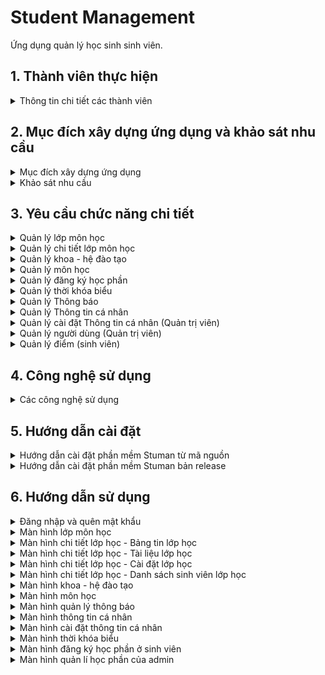 # Student Management

Ứng dụng quản lý học sinh sinh viên.

## 1. Thành viên thực hiện

<details>
  <summary>Thông tin chi tiết các thành viên</summary>

| STT | MSSV     | Họ và tên                                                  | Lớp      |
| --- | -------- | ---------------------------------------------------------- | -------- |
| 0   | 19522424 | [Lê Hữu Trung](https://github.com/lehuutrung1412)          | KHTN2019 |
| 1   | 19520354 | [Ngô Quang Vinh](https://github.com/vinhqngo5)             | KHTN2019 |
| 2   | 19521300 | [Nguyễn Đỗ Mạnh Cường](https://github.com/cuongnguyen1402) | KHTN2019 |
| 3   | 19521178 | [Nguyễn Đình Bình An](https://github.com/19521178)         | KHTN2019 |
| 4   | 19520257 | [Hứa Thanh Tân](https://github.com/htthtt12t1)             | KHTN2019 |

</details>

## 2. Mục đích xây dựng ứng dụng và khảo sát nhu cầu

<details>
  <summary>Mục đích xây dựng ứng dụng</summary>

- Xây dựng một nền tảng tất cả trong một. Người quản trị, giáo viên, sinh viên có thể sử dụng công cụ để học tập trực tuyến, tra cứu kết quả học tập, đăng ký học phần, quản trị đào tạo, ...
- Nâng cao tính chính xác, bảo mật trong quản lý thông tin sinh viên.
- Thay thế các ứng dụng quản lý đã lỗi thời.
- Giao diện, luồng xử lý phù hợp hơn với nhu cầu của người sử dụng.
</details>

<details>
  <summary>Khảo sát nhu cầu</summary>

- Nhu cầu của quản trị viên

  - Quản lý đào tạo bao gồm: lớp môn học, khoa - hệ đào tạo, môn học.
  - Quản lý danh sách sinh viên, giáo viên, quản trị viên.
  - Thêm thông báo đến từng đối tượng trong hệ thống.
  - Tạo đợt đăng ký học phần.
  - Thêm các trường thông tin mới cho sinh viên, giáo viên.
  - Tính bảo mật thông tin cao.

- Nhu cầu của giáo viên
  | ![](./ReadmeAssets/NhuCauGiaoVien.png) |
  |:--:|
  | _Nhu cầu sử dụng ứng dụng của giáo viên_ |

  - Chỉnh sửa, cập nhật thông tin cá nhân.
  - Xem lịch, thời khóa biểu giảng dạy.
  - Đăng thông báo các lớp đang giảng dạy.
  - Thêm điểm cho sinh viên.
  - Thêm deadline và tài liệu tham khảo.
  - Mở khảo sát lớp học.
  - Chức năng nhắn tin trong lớp học.

- Nhu cầu của sinh viên
  | ![](./ReadmeAssets/NhuCauSinhVien.png) |
  |:--:|
  | _Nhu cầu sử dụng ứng dụng của sinh viên_ |

  - Chỉnh sửa, cập nhật thông tin cá nhân.
  - Xem lớp môn học đã và đang học.
  - Xem thời khóa biểu, lịch thi.
  - Xem kết quả học tập, điểm rèn luyện.
  - Đăng ký học phần.
  - Xem thông báo, xem tài liệu lớp học

  </details>

## 3. Yêu cầu chức năng chi tiết

<details>
  <summary>Quản lý lớp môn học</summary>

- Hiển thị thông tin lớp môn học: môn học, mã môn, sĩ số, giáo viên, thời khóa biểu, …
- Tìm kiếm các lớp môn học theo mã lớp, giáo viên giảng dạy.
- Thêm, sửa, xóa các lớp môn học.
- Hiển thị các lớp môn học theo quyền, theo học kỳ.
- Đi đến trang thông tin chi tiết của lớp môn học.

</details>

<details>
  <summary>Quản lý chi tiết lớp môn học</summary>
  
- Bảng tin lớp học
  - Thêm, sửa, xóa bài đăng.
  - Tạo thông báo khi đăng bài.
  - Đăng bài kèm hình ảnh.
  - Thêm, sửa, xóa bình luận của bài đăng.
  - Tạo thông báo khi bình luận bài đăng.
- Lịch học, báo nghỉ, báo bù
  - Xem lịch học, lịch nghỉ, lịch bù.
  - Thêm ngày nghỉ học, ngày học bù.
  - Xóa ngày nghỉ học, ngày học bù.
  - Tạo thông báo khi báo nghỉ, báo bù.
- Tài liệu lớp học:
  - Thêm, sửa, xóa thư mục.
  - Thêm, sửa, xóa tài liệu.
  - Tải tài liệu.
  - Tải toàn bộ tài liệu lớp học.
  - Tra cứu tài liệu lớp học.
- Danh sách sinh viên lớp học
  - Xem tổng quan, thống kê điểm số sinh viên trong lớp.
  - Xem thông tin sinh viên trong lớp.
  - Thêm sinh viên vào lớp.
  - Xóa sinh viên ra khỏi lớp.
  - Tra cứu sinh viên trong lớp.
  - Thêm, sửa, xóa điểm thành phần cho lớp học.
  - Thêm, sửa, xóa điểm cho sinh viên trong lớp.

</details>

<details>
  <summary>Quản lý khoa - hệ đào tạo</summary>

- Hiển thị thông tin, số lượng sinh viên ứng với từng khoa.
- Hiển thị thông tin, số lượng sinh viên ứng với từng hệ đào tạo.
- Thêm, sửa, xóa khoa.
- Thêm, sửa, xóa hệ đào tạo.
- Tìm kiếm khoa theo tên khoa hoặc theo tên hệ đào tạo mà khoa có.
- Thêm hệ đào tạo tương ứng với khoa.

</details>

<details>
  <summary>Quản lý môn học</summary>

- Hiển thị danh sách và thông tin các môn học : tên môn, mã môn, số tín chỉ, mô tả, …
- Tìm kiếm môn học theo mã môn, tên môn.
- Thêm, sửa, xóa môn học.
- Thêm môn học từ excel.

</details>

<details>
  <summary>Quản lý đăng ký học phần</summary>
  
- Quản trị viên
  - Thêm học kỳ và đóng mở học kỳ.
  - Thêm lớp môn học thủ công hoặc thêm từ file excel.
  - Xem chi tiết, sửa, xóa lớp môn học.
  - Tìm kiếm lớp môn học theo tên môn học, mã lớp học.
- Sinh viên
  - Đăng ký, hủy đăng ký lớp môn học.
  - Trực quan hóa các lớp môn học bằng thời khóa biểu.
  - Đánh dấu những lớp bị trùng giờ học.
  - Tìm kiếm lớp môn học chưa đăng ký theo tên môn học, mã lớp học.

</details>

<details>
  <summary>Quản lý thời khóa biểu</summary>
  
- Hiển thị danh sách các lớp môn học dưới dạng bảng thời khóa biểu.
- Hiển thị các lớp môn học theo quyền (giáo viên, sinh viên), theo học kỳ.

</details>

<details>
  <summary>Quản lý Thông báo</summary>
  
  - Quản trị viên:
    - Thêm, xóa, sửa, xem chi tiết thông báo thông báo.
    - Thêm thông báo nghỉ, thông báo bù
    - Tìm kiếm thông báo theo chủ đề, thời gian, loại thông báo

- Giáo viên:

  - Xem chi tiết thông báo thông báo. - Thêm thông báo nghỉ, thông báo bù
  - Tìm kiếm thông báo theo chủ đề, thời gian, loại thông báo

- Sinh viên:
  - Xem chi tiết thông báo thông báo.
  - Tìm kiếm thông báo theo chủ đề, thời gian, loại thông báo

</details>

<details>
  <summary>Quản lý Thông tin cá nhân</summary>

- Hiển thị thông tin cá nhân của người dùng
- Chỉnh sửa thông tin cá nhân theo quyền

</details>

<details>
  <summary>Quản lý cài đặt Thông tin cá nhân (Quản trị viên)</summary>

- HIển thị các trường thông tin cá nhân theo role
- Thêm, xóa , sửa, ẩn, xem các cài đặt của trường thông tin theo role

</details>

<details>
  <summary>Quản lý người dùng (Quản trị viên)</summary>

- Thiết lập, cung cấp tài khoản và mật khẩu cho người dùng (sinh viên, giáo viên, Quản trị viên).
- Thêm người dùng thủ công và từ file.
- Chỉnh sửa, cập nhật thông tin cho người dùng.
- Tìm kiếm thông tin người dùng.

</details>

<details>
  <summary>Quản lý điểm (sinh viên)</summary>

- Xem bảng điểm sinh viên.
- Xuất bảng điểm sinh viên (future work)

</details>

## 4. Công nghệ sử dụng

<details>
  <summary>Các công nghệ sử dụng</summary>

- Nền tảng: .Net FrameWork, version 4.7.2
- Frontend: C#, XAML, Windows Presentation Foundation (WPF)
- Backend: C#
- ORM FrameWork: ADO.NET Entity FrameWork, version 6.0.0
- Hệ quản trị cơ sở dữ liệu: SQL Server
- Dịch vụ lưu trữ đám mây: Google Cloud Platform, CDN
- IDE: Microsoft Visual Studio 2019
- UI design tool: Miro
- Thư viện hỗ trợ khác: MaterialDesignXAML, System.Windows.Interactivity.WPF, Math Converter
</details>

## 5. Hướng dẫn cài đặt

<details>
  <summary>Hướng dẫn cài đặt phần mềm Stuman từ mã nguồn</summary>

- Download hoặc clone repo về máy tính.
- Chạy file `SqlServer/data.sql`
- Chạy file `StudentManagement/StudentManagement/StudentManagement.sln` bằng Visual Studio
- Tài khoản mặc định:
  - Tài khoản admin: admin/admin
  - Tài khoản giáo viên: gv/gv
  - Tài khoản sinh viên: sv/sv

</details>

<details>
  <summary>Hướng dẫn cài đặt phần mềm Stuman bản release</summary>
  
- Download file zip tại mục release.
- Giải nén file zip và bật kết nối mạng để sử dụng.
- Tài khoản mặc định: 
	- Tài khoản admin: admin/admin
	- Tài khoản giáo viên: gv/gv
	- Tài khoản sinh viên: sv/sv

</details>

## 6. Hướng dẫn sử dụng

<details>
  <summary>Đăng nhập và quên mật khẩu</summary>

| ![](./ReadmeAssets/Login.png) | ![](./ReadmeAssets/ForgotPassword.png) |
| :---------------------------: | :------------------------------------: |
|     _Màn hình đăng nhập_      |        _Màn hình quên mật khẩu_        |

1. Nhập tên đăng nhập - textbox
2. Nhập mật khẩu - passwordbox
3. Ghi nhớ đăng nhập - checkbox
4. Đăng nhập - button
5. Chuyển sang màn hình quên mật khẩu - button
6. Nhập Email để xác thực danh tính - textbox
7. Nhập mã OTP được gửi về Email - textbox and button
8. Nhập mật khẩu mới - passwordbox
9. Nhập lại mật khẩu mới - passwordbox

</details>

<details>
  <summary>Màn hình lớp môn học</summary>

| ![](./ReadmeAssets/SubjectClass.png) | ![](./ReadmeAssets/SubjectClassEdit.png) |
| :----------------------------------: | :--------------------------------------: |
|      _Màn hình quản lý lớp học_      |  _Màn hình chỉnh sửa thông tin lớp học_  |

1. Tìm kiếm lớp môn học - textbox
2. Chọn để tìm kiếm lớp môn học theo mã lớp và tên môn - button
3. Chọn để tìm kiếm lớp môn học theo giáo viên - button
4. Chọn học kỳ cần lọc - combobox
5. Đồng bộ với dữ liệu mới trên cloud - button
6. Xem thông tin lớp môn học - button
7. Đến trang thông tin chi tiết lớp học - button
8. Thêm lớp học mới - button
9. Đến giao diện chỉnh sửa lớp học - button
10. Xóa lớp học - button
11. Thay đổi ảnh bìa cho lớp học - button
12. Thay đổi thông tin cho lớp học - textbox, datepicker, combobox
13. Hủy tất cả thay đổi - button
14. Xác nhận thay đổi - button
</details>

<details>
  <summary>Màn hình chi tiết lớp học - Bảng tin lớp học</summary>

|      ![](./ReadmeAssets/Newfeed1.png)       |
| :-----------------------------------------: |
| _Chức năng đăng bài viết mới trong lớp học_ |

|       ![](./ReadmeAssets/Newfeed2.png)       |
| :------------------------------------------: |
| _Chức năng chỉnh sửa bài viết trong lớp học_ |

|       ![](./ReadmeAssets/Newfeed3.png)       |
| :------------------------------------------: |
| _Chức năng bình luận bài viết trong lớp học_ |

</details>

<details>
  <summary>Màn hình chi tiết lớp học - Tài liệu lớp học</summary>

|    ![](./ReadmeAssets/FileManager1.png)     |
| :-----------------------------------------: |
| _Chức năng thêm sửa xóa file trong lớp học_ |

|     ![](./ReadmeAssets/FileManager2.png)      |
| :-------------------------------------------: |
| _Chức năng thêm sửa xóa folder trong lớp học_ |

</details>

<details>
  <summary>Màn hình chi tiết lớp học - Cài đặt lớp học</summary>

| ![](./ReadmeAssets/SettingSubjectClass.png) |
| :-----------------------------------------: |
|         _Màn hình cài đặt lớp học_          |

</details>

<details>
  <summary>Màn hình chi tiết lớp học - Danh sách sinh viên lớp học</summary>

| ![](./ReadmeAssets/StudentSubjectClass.png) |  ![](./ReadmeAssets/StudentSubjectClassEdit.png)  |
| :-----------------------------------------: | :-----------------------------------------------: |
|   _Màn hình danh sách sinh viên lớp học_    | _Màn hình chỉnh sửa thông tin học phần sinh viên_ |

</details>

<details>
  <summary>Màn hình khoa - hệ đào tạo</summary>

| ![](./ReadmeAssets/TrainingForm.png) | ![](./ReadmeAssets/TrainingFormEdit.png)  |
| :----------------------------------: | :---------------------------------------: |
|    _Màn hình quản lý hệ đào tạo_     | _Màn hình chỉnh sửa thông tin hệ đào tạo_ |

1. Thêm hệ đào tạo mới - button
2. Xem thông tin hệ đào tạo - button
3. Chỉnh sửa thông tin hệ đào tạo - button
4. Xóa hệ đào tạo - button
5. Xóa hệ đào tạo - button
6. Chỉnh sửa thông tin hệ đào tạo - button
7. Nhập tên hệ đào tạo - textbox
8. Số lượng khoa có hệ đào tạo (ứng dụng tự tính toán) - textbox
9. Số lượng sinh viên thuộc hệ đào tạo (ứng dụng tự tính toán) - textbox
10. Hủy bỏ các thay đổi hiện tại - button
11. Xác nhận các thay đổi hiện tại - button

| ![](./ReadmeAssets/Faculty.png) |    ![](./ReadmeAssets/FacultyEdit.png)    |
| :-----------------------------: | :---------------------------------------: |
|  _Màn hình quản lý hệ đào tạo_  | _Màn hình chỉnh sửa thông tin hệ đào tạo_ |

12. Tìm kiếm khoa - textbox
13. Tìm kiếm khoa theo tên khoa - button
14. Tìm kiếm khoa theo hệ đào tạo - button
15. Thêm khoa mới - button
16. Xóa khoa - button
17. Chỉnh sửa thông tin khoa - button
18. Nhập tên khoa - textbox
19. Chọn ngày thành lập khoa - datepicker
20. Số lượng sinh viên thuộc khoa (ứng dụng tự tính toán) - textbox
21. Các hệ đào tạo mà khoa chưa có - combobox
22. Thêm hệ đào tạo mới cho khoa - button
23. Xóa hệ đào tạo thuộc khoa - button
24. Hủy bỏ các thay đổi hiện tại - button
25. Xác nhận các thay đổi hiện tại - button

</details>

<details>
  <summary>Màn hình môn học</summary>

| ![](./ReadmeAssets/Subject.png) |  ![](./ReadmeAssets/SubjectEdit.png)   |
| :-----------------------------: | :------------------------------------: |
|   _Màn hình quản lý môn học_    | _Màn hình chỉnh sửa thông tin môn học_ |

1. Tìm kiếm môn học - textbox
2. Tìm kiếm môn học theo mã môn - textbox
3. Tìm kiếm môn học theo tên môn - textbox
4. Thêm môn học mới - button
5. Thêm môn học mới từ excel- button
6. Hiển thị danh sách môn học - datagrid
7. Chỉnh sửa thông tin môn học - button
8. Xóa môn học - button
9. Nhập tên môn học - textbox
10. Nhập mã môn học - textbox
11. Nhập số tín chỉ của môn học - textbox
12. Nhập mô tả môn học - textbox
13. Hủy bỏ các thay đổi hiện tại - button
14. Xác nhận các thay đổi hiện tại - button

</details>

<details>
  
  <summary>Màn hình quản lý thông báo</summary>

| ![](./ReadmeAssets/Notification.png) | ![](./ReadmeAssets/NotificationEdit.png) |
| :----------------------------------: | :--------------------------------------: |
|     _Màn hình quản lý thông báo_     |      _Màn hình chỉnh sửa thông báo_      |

1. Tìm kiếm theo loại thông báo - combobox
2. Nhập chủ đề theo chủ đề - textbox
3. Nhập ngày tìm kiếm - datepicker
4. Tìm kiếm theo chủ đề, ngày, loại thông báo - button
5. Thêm thông báo - button
6. Xem thông báo bên right side bar - button
7. Xem chi tiết thông báo trong dialog host - button
8. Xoá thông báo - button
9. Sửa thông báo - button
10. Thay đổi thông tin cho thông báo - textbox, textbox, datepicker, combobox
11. Huỷ sửa thông báo - button
12. Lưu cập nhật - button

| ![](./ReadmeAssets/CreateNotification.png) | ![](./ReadmeAssets/NotificationPopupbox.png) |
| :----------------------------------------: | :------------------------------------------: |
|          _Màn hình tạo thông báo_          |          _Popup box xem thông báo_           |

13. Nhập thông tin thông bao - textbox, combobox, datepicker
14. Thêm thông báo - button
15. Huỷ thêm thông báo - button
16. Đánh dấu tất cả đã đọc - button
17. Xem chi tiết thông báo - button
18. Đánh dấu đã đọc - button
19. Đánh dấu chưa đọc - button

</details>

<details>
  <summary>Màn hình thông tin cá nhân</summary>

|   ![](./ReadmeAssets/UserInfo.png)   |  ![](./ReadmeAssets/UserInfoEdit.png)  |
| :----------------------------------: | :------------------------------------: |
| _Màn hình quản lý thông tin cá nhân_ | _Màn hình chỉnh sửa thông tin cá nhân_ |

1. Chỉnh sửa thông tin cá nhân - button
2. Thay đổi ảnh đại diện - button
3. Thêm đổi thông tin - textbox, combobox, datepicker
4. Huỷ thay đổi thông tin - button
5. Lưu thông tin thay đổi - button

</details>

<details>
  <summary>Màn hình cài đặt thông tin cá nhân</summary>

| ![](./ReadmeAssets/SettingUserInfo.png) | ![](./ReadmeAssets/CreateSettingUserInfo.png) |
| :-------------------------------------: | :-------------------------------------------: |
|  _Màn hình cài đặt thông tin cá nhân_   |    _Cửa sổ thêm trường thông tin cá nhân_     |

1. Chọn role cài đặt - radio button
2. Thay đổi thiết lập trường thông tin - textbox, combobox, radio button, button
3. Xoá trường thông tin - button
4. Xoá vĩnh viễn trường thông tin - button
5. Khôi phục trường thông tin - button
6. Thêm trường thông tin - button
7. Xác nhận cài đặt - button
8. Nhập trường thông tin - textbox, combobox, checkbox
9. Thêm trường thông tin - button
10. Huỷ trường thông tin - button

</details>

<details>
  <summary>Màn hình thời khóa biểu</summary>

| ![](./ReadmeAssets/ScheduleTable.png)   |
| :-------------------------------------: |
|  _Màn hình thời khóa biểu_              |

1. Chọn học kỳ - combobox
2. Khuôn thời khóa biểu - textblock, label
3. Đại diện lớp môn học - textblock

</details>

<details>
  <summary>Màn hình đăng ký học phần ở sinh viên</summary>

| ![](./ReadmeAssets/StudentCourseRegistry1.png) |
| :-------------------------------------: |
|  _Màn hình đăng ký học phần khi chọn danh sách_  |

| ![](./ReadmeAssets/StudentCourseRegistry2.png) |
| :-------------------------------------: |
|  _Màn hình đăng ký học phần khi chọn TKB_  |

1. Chọn hiển thị các lớp đã đăng ký dưới dạng danh sách - tag
2. Chọn hiển thị các lớp đã đăng ký dưới dạng thời khóa biểu - tag
3. Hủy đăng ký các lớp được check - button
4. Đăng ký các lớp được check - button
5. Biểu diễn danh sách các lớp đã đăng ký - datagrid
6. Biểu diễn danh sách các lớp chưa đăng ký - datagrid
7. Nhập tên môn hoặc mã lớp để lọc danh sách các lớp chưa đăng ký - textbox
8. Chọn lọc theo tên môn học - button
9. Chọn lọc theo mã lớp học - button
10. Check tất cả lớp học của datagrid tương ứng - checkbox
11. Đưa lớp môn học vào danh sách chuẩn bị đăng ký hoặc chuẩn bị hủy đăng ký - checkbox
12. Đại diện cho lớp đang chọn - textblock
13. Đại diện cho lớp đã check - textblock
14. Đại diện cho lớp đã đăng ký - textblock
15. Khuôn cho thời khóa biểu các lớp đã đăng ký - textblock, label

</details>

<details>
  <summary>Màn hình quản lí học phần của admin</summary>

| ![](./ReadmeAssets/AdminCourseRegistry1.png)   |
| :-------------------------------------: |
|  _Màn hình quản lí học phần ban đầu_            |

| ![](./ReadmeAssets/AdminCourseRegistry2.png)   |
| :-------------------------------------: |
|  _Màn hình tạo học kỳ_            |

| ![](./ReadmeAssets/DialogCreateNewCourse.png)   |
| :-------------------------------------: |
|  _Màn hình tạo thủ công lớp môn học_            |

|   ![](./ReadmeAssets/AdminCourseRegistry3.png)   |  ![](./ReadmeAssets/AdminCourseRegistryRSBItemEdit.png)  |
| :----------------------------------: | :------------------------------------: |
| _Màn hình quản lý học phần_ | _Màn hình chỉnh sửa thông tin lớp môn học_ |

1. Chọn học kỳ - combobox
2. Trạng thái đăng ký học phần của học kỳ được chọn - textblock
3. Hiện popup các trạng thái đăng ký học phần muốn sửa thành - button
4. Mở đăng ký học phần - button
5. Tạm đóng (hoặc chưa mở) đăng ký học phần - button
6. Kết thúc đăng ký học phần - button
7. Hiện popup giao diện tạo học kỳ - button
8. Chọn năm học - combobox
9. Nhập tên học kỳ - textbox
10. Xác nhận tạo học kỳ mới - button
11. Hiện dialog thêm thủ công một môn học - button
12. Chọn môn học - combobox
13. Chọn hệ đào tạo - combobox
14. Chọn giáo viên - combobox
15. Nhập sĩ số tối đa - textbox
16. Chọn thứ trong tuần - combobox
17. Nhập tiết trong ngày - textbox
18. Chọn ngày bắt đầu - datepicker
19. Chọn ngày kết thúc - datepicker
20. Nhập, hiển thị mã lớp môn học - textbox
21. Xác nhận tạo lớp môn học mới - button
22. Đóng dialog thêm thủ công một môn học - button
23. Thêm các lớp môn học từ file Excel - button
24. Xóa các lớp môn học được check - button
25. Xuất danh sách lớp môn học ra file Excel - button
26. Xóa lớp môn học đang chọn - button
27. Sửa lớp môn học đang chọn - button
28. Thông tin tên môn học và lớp môn học đang chọn - textbox
29. Nhập thông tin muốn sửa thành của lớp môn học đang chọn - textbox, combobox, datepicker
30. Thoát khỏi giao diện chỉnh sửa - button
31. Xác nhận thông tin chỉnh sửa - button

</details>